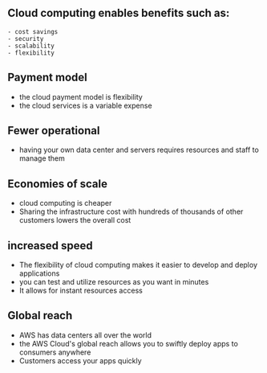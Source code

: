 ## Cloud computing enables benefits such as:
    - cost savings
    - security
    - scalability
    - flexibility
    
## Payment model
- the cloud payment model is flexibility
- the cloud services is a variable expense
## Fewer operational 
- having your own data center and servers requires resources and staff to manage them 
## Economies of scale
- cloud computing is cheaper
- Sharing the infrastructure cost with hundreds of thousands of other customers lowers the overall cost
## increased speed
- The flexibility of cloud computing makes it easier to develop and deploy applications
- you can test and utilize resources as you want in minutes
- It allows for instant resources access    
## Global reach
- AWS has data centers all over the world
- the AWS Cloud's global reach allows you to swiftly deploy apps to consumers anywhere
- Customers access your apps quickly

